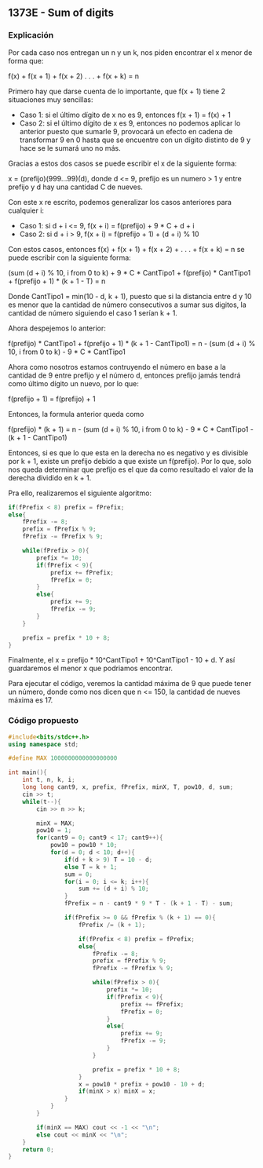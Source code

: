 ## 1373E - Sum of digits
### Explicación

Por cada caso nos entregan un n y un k, nos piden encontrar el x menor de forma que:

f(x) + f(x + 1) + f(x + 2) . . . + f(x + k) = n

Primero hay que darse cuenta de lo importante, que f(x + 1) tiene 2 situaciones muy sencillas:

* Caso 1: si el último dígito de x no es 9, entonces f(x + 1) = f(x) + 1
* Caso 2: si el último dígito de x es 9, entonces no podemos aplicar lo anterior puesto que sumarle 9, provocará un efecto en cadena de transformar 9 en 0 hasta que se encuentre con un dígito distinto de 9 y hace se le sumará uno no más.

Gracias a estos dos casos se puede escribir el x de la siguiente forma:

x = (prefijo)(999...99)(d), donde d <= 9, prefijo es un numero > 1 y entre prefijo y d hay una cantidad C de nueves.

Con este x re escrito, podemos generalizar los casos anteriores para cualquier i:

* Caso 1: si d + i <= 9, f(x + i) = f(prefijo) + 9 * C + d + i
* Caso 2: si d + i > 9, f(x + i) = f(prefijo + 1) + (d + i) % 10

Con estos casos, entonces f(x) + f(x + 1) + f(x + 2) + . . . + f(x + k) = n se puede escribir con la siguiente forma:

(sum (d + i) % 10, i from 0 to k) + 9 * C * CantTipo1 + f(prefijo) * CantTipo1 + f(prefijo + 1) * (k + 1 - T) = n

Donde CantTipo1 = min(10 - d, k + 1), puesto que si la distancia entre d y 10 es menor que la cantidad de número consecutivos a sumar sus digitos, la cantidad de número siguiendo el caso 1 serían k + 1.

Ahora despejemos lo anterior:

f(prefijo) * CantTipo1 + f(prefijo + 1) * (k + 1 - CantTipo1) = n - (sum (d + i) % 10, i from 0 to k) - 9 * C * CantTipo1

Ahora como nosotros estamos contruyendo el número en base a la cantidad de 9 entre prefijo y el número d, entonces prefijo jamás tendrá como último dígito un nuevo, por lo que:

f(prefijo + 1) = f(prefijo) + 1

Entonces, la formula anterior queda como

f(prefijo) * (k + 1) = n - (sum (d + i) % 10, i from 0 to k) - 9 * C * CantTipo1 - (k + 1 - CantTipo1)

Entonces, si es que lo que esta en la derecha no es negativo y es divisible por k + 1, existe un prefijo debido a que existe un f(prefijo). Por lo que, solo nos queda determinar que prefijo es el que da como resultado el valor de la derecha dividido en k + 1.

Pra ello, realizaremos el siguiente algoritmo:

```Cpp
if(fPrefix < 8) prefix = fPrefix;
else{
	fPrefix -= 8;
	prefix = fPrefix % 9;
	fPrefix -= fPrefix % 9;

	while(fPrefix > 0){
		prefix *= 10;
		if(fPrefix < 9){ 
			prefix += fPrefix;
			fPrefix = 0;
		}
		else{ 
			prefix += 9;
			fPrefix -= 9;
		}
	}

	prefix = prefix * 10 + 8;
}
```

Finalmente, el x = prefijo * 10^CantTipo1 + 10^CantTipo1 - 10 + d. Y así guardaremos el menor x que podriamos encontrar.

Para ejecutar el código, veremos la cantidad máxima de 9 que puede tener un número, donde como nos dicen que n <= 150, la cantidad de nueves máxima es 17.

### Código propuesto

```Cpp
#include<bits/stdc++.h>
using namespace std;

#define MAX 1000000000000000000

int main(){
	int t, n, k, i;
	long long cant9, x, prefix, fPrefix, minX, T, pow10, d, sum;
	cin >> t;
	while(t--){
		cin >> n >> k;

		minX = MAX;
		pow10 = 1;
		for(cant9 = 0; cant9 < 17; cant9++){
			pow10 = pow10 * 10;
			for(d = 0; d < 10; d++){
				if(d + k > 9) T = 10 - d;
				else T = k + 1;
				sum = 0;
				for(i = 0; i <= k; i++){
					sum += (d + i) % 10;
				}
				fPrefix = n - cant9 * 9 * T - (k + 1 - T) - sum;

				if(fPrefix >= 0 && fPrefix % (k + 1) == 0){
					fPrefix /= (k + 1);

					if(fPrefix < 8) prefix = fPrefix;
					else{
						fPrefix -= 8;
						prefix = fPrefix % 9;
						fPrefix -= fPrefix % 9;

						while(fPrefix > 0){
							prefix *= 10;
							if(fPrefix < 9){ 
								prefix += fPrefix;
								fPrefix = 0;
							}
							else{ 
								prefix += 9;
								fPrefix -= 9;
							}
						}

						prefix = prefix * 10 + 8;
					}
					x = pow10 * prefix + pow10 - 10 + d;
					if(minX > x) minX = x;
				}
			}
		}

		if(minX == MAX) cout << -1 << "\n";
		else cout << minX << "\n";
	}
	return 0;
}
```